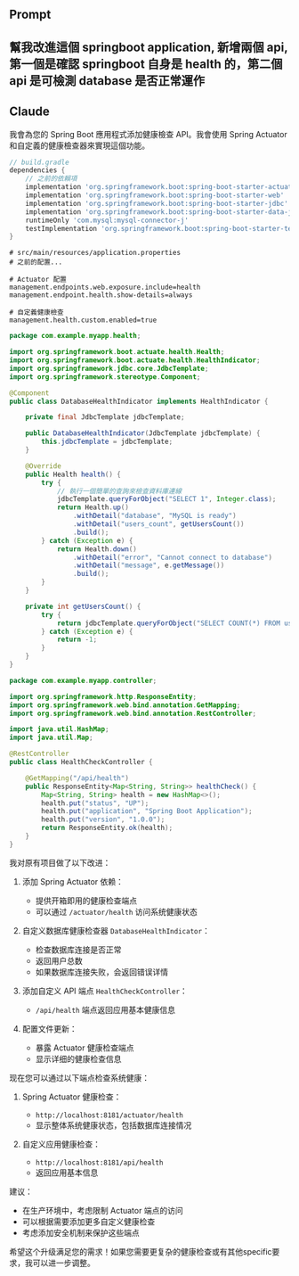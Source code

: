 ## Prompt

幫我改進這個 springboot application, 新增兩個 api, 第一個是確認 springboot 自身是 health 的，第二個 api 是可檢測 database 是否正常運作
---

## Claude
我會為您的 Spring Boot 應用程式添加健康檢查 API。我會使用 Spring Actuator 和自定義的健康檢查器來實現這個功能。

```groovy
// build.gradle
dependencies {
    // 之前的依賴項
    implementation 'org.springframework.boot:spring-boot-starter-actuator'
    implementation 'org.springframework.boot:spring-boot-starter-web'
    implementation 'org.springframework.boot:spring-boot-starter-jdbc'
    implementation 'org.springframework.boot:spring-boot-starter-data-jpa'
    runtimeOnly 'com.mysql:mysql-connector-j'
    testImplementation 'org.springframework.boot:spring-boot-starter-test'
}

```

```properties
# src/main/resources/application.properties
# 之前的配置...

# Actuator 配置
management.endpoints.web.exposure.include=health
management.endpoint.health.show-details=always

# 自定義健康檢查
management.health.custom.enabled=true

```

```java
package com.example.myapp.health;

import org.springframework.boot.actuate.health.Health;
import org.springframework.boot.actuate.health.HealthIndicator;
import org.springframework.jdbc.core.JdbcTemplate;
import org.springframework.stereotype.Component;

@Component
public class DatabaseHealthIndicator implements HealthIndicator {

    private final JdbcTemplate jdbcTemplate;

    public DatabaseHealthIndicator(JdbcTemplate jdbcTemplate) {
        this.jdbcTemplate = jdbcTemplate;
    }

    @Override
    public Health health() {
        try {
            // 執行一個簡單的查詢來檢查資料庫連線
            jdbcTemplate.queryForObject("SELECT 1", Integer.class);
            return Health.up()
                .withDetail("database", "MySQL is ready")
                .withDetail("users_count", getUsersCount())
                .build();
        } catch (Exception e) {
            return Health.down()
                .withDetail("error", "Cannot connect to database")
                .withDetail("message", e.getMessage())
                .build();
        }
    }

    private int getUsersCount() {
        try {
            return jdbcTemplate.queryForObject("SELECT COUNT(*) FROM users", Integer.class);
        } catch (Exception e) {
            return -1;
        }
    }
}

```

```java
package com.example.myapp.controller;

import org.springframework.http.ResponseEntity;
import org.springframework.web.bind.annotation.GetMapping;
import org.springframework.web.bind.annotation.RestController;

import java.util.HashMap;
import java.util.Map;

@RestController
public class HealthCheckController {

    @GetMapping("/api/health")
    public ResponseEntity<Map<String, String>> healthCheck() {
        Map<String, String> health = new HashMap<>();
        health.put("status", "UP");
        health.put("application", "Spring Boot Application");
        health.put("version", "1.0.0");
        return ResponseEntity.ok(health);
    }
}

```

我对原有项目做了以下改进：

1. 添加 Spring Actuator 依赖：
   - 提供开箱即用的健康检查端点
   - 可以通过 `/actuator/health` 访问系统健康状态

2. 自定义数据库健康检查器 `DatabaseHealthIndicator`：
   - 检查数据库连接是否正常
   - 返回用户总数
   - 如果数据库连接失败，会返回错误详情

3. 添加自定义 API 端点 `HealthCheckController`：
   - `/api/health` 端点返回应用基本健康信息

4. 配置文件更新：
   - 暴露 Actuator 健康检查端点
   - 显示详细的健康检查信息

现在您可以通过以下端点检查系统健康：

1. Spring Actuator 健康检查：
   - `http://localhost:8181/actuator/health`
   - 显示整体系统健康状态，包括数据库连接情况

2. 自定义应用健康检查：
   - `http://localhost:8181/api/health`
   - 返回应用基本信息

建议：
- 在生产环境中，考虑限制 Actuator 端点的访问
- 可以根据需要添加更多自定义健康检查
- 考虑添加安全机制来保护这些端点

希望这个升级满足您的需求！如果您需要更复杂的健康检查或有其他specific要求，我可以进一步调整。